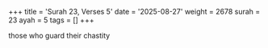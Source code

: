 +++
title = 'Surah 23, Verses 5'
date = '2025-08-27'
weight = 2678
surah = 23
ayah = 5
tags = []
+++

those who guard their chastity